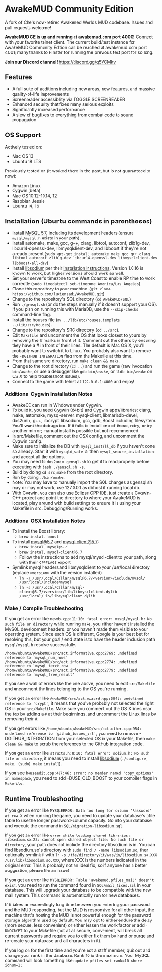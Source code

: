 # AwakeMUD Community Edition
A fork of Che's now-retired Awakened Worlds MUD codebase. Issues and pull requests welcome!

**AwakeMUD CE is up and running at awakemud.com port 4000!** Connect with your favorite telnet client. The current build/test instance for AwakeMUD Community Edition can be reached at awakemud.com port 4001; many thanks to Finster for running the previous test port for so long.

**Join our Discord channel!** https://discord.gg/q5VCMkv

## Features
- A full suite of additions including new areas, new features, and massive quality-of-life improvements
- Screenreader accessibility via TOGGLE SCREENREADER
- Enhanced security that fixes many serious exploits
- Significantly increased performance
- A slew of bugfixes to everything from combat code to sound propagation

## OS Support
Actively tested on:
- Mac OS 13
- Ubuntu 18 LTS

Previously tested on (it worked there in the past, but is not guaranteed to now):
- Amazon Linux
- Cygwin (beta)
- Mac OS 10.12-10.14, 12
- Raspbian Jessie
- Ubuntu 14, 16

## Installation (Ubuntu commands in parentheses)
- Install [MySQL 5.7](https://dev.mysql.com/doc/refman/5.7/en/installing.html), including its development headers (ensure `mysql/mysql.h` exists in your path).
- Install automake, make, gcc, g++, clang, libtool, autoconf, zlib1g-dev, libcurl4-openssl-dev, libmysqlclient-dev, and libboost if they're not already present (`sudo apt-get install automake make gcc g++ clang libtool autoconf zlib1g-dev libcurl4-openssl-dev libmysqlclient-dev libboost-all-dev`)
- Install [libsodium](https://github.com/jedisct1/libsodium/releases) per their [installation instructions](https://download.libsodium.org/doc/installation). Version 1.0.16 is known to work, but higher versions should work as well.
- Set your server's timezone to the West Coast to enable RP time to work correctly (`sudo timedatectl set-timezone America/Los_Angeles`)
- Clone this repository to your machine. (`git clone https://github.com/luciensadi/AwakeMUD.git`)
- Change to the repository's SQL directory (`cd AwakeMUD/SQL`)
- Run `./gensql.sh` (or do the steps manually if it doesn't support your OS). If you plan on running this with MariaDB, use the `--skip-checks` command-line flag.
- Install the houses file (`mv ../lib/etc/houses.template ../lib/etc/houses`).
- Change to the repository's SRC directory (`cd ../src`).
- Edit `Makefile` and uncomment the OS that looks closest to yours by removing the # marks in front of it. Comment out the others by ensuring they have a # in front of their lines. The default is Mac OS X; you'll probably want to switch it to Linux. You probably also want to remove the `-DGITHUB_INTEGRATION` flag from the Makefile at this time.
- From that same src directory, run `make clean && make`.
- Change to the root directory (`cd ..`) and run the game (raw invocation `bin/awake`, or use a debugger like `gdb bin/awake`, or `lldb bin/awake` on OS X to help troubleshoot issues).
- Connect to the game with telnet at `127.0.0.1:4000` and enjoy!

### Additional Cygwin Installation Notes
- AwakeCE can run in Windows under Cygwin.
- To build it, you need Cygwin (64bit) and Cygwin apps/libraries: clang, make, automake, mysql-server, mysql-client, libmariadb-devel, dos2unix, g++, libcrypt, libsodium, gcc, gdb, Boost including filesystem. You'll want the debugs too. If it fails to install one of these, retry, or try another mirror; manual install is possible but not recommended.
- In src/Makefile, comment out the OSX config, and uncomment the Cygwin config.
- Make sure to initialize the DB with `mysql_install_db` if you haven't done so already. Start it with `mysqld_safe &`, then `mysql_secure_installation` and accept all the options.
- You may need to `dos2unix gensql.sh` to get it to read properly before executing with `bash ./gensql.sh -s`.
- Build by doing `cd src;make` from the root directory.
- Run by doing `./bin/awake`.
- Note: You may have to manually import the SQL changes as gensql.sh may or may not work, use 127.0.0.1 as dbhost if running local db.
- With Cygwin, you can also use Eclipse CPP IDE, just create a Cygwin-C++ project and point the directory to where your AwakeMUD is located, play around with build settings to ensure it is using your Makefile in src. Debugging/Running works.

### Additional OSX Installation Notes
- To install the Boost library:
    - `brew install boost`
- To install mysql@5.7 and mysql-client@5.7:
    - `brew install mysql@5.7`
    - `brew install mysql-client@5.7`
    - Follow the instructions to add mysql/mysql-client to your path, along with their `CPPFLAGS` export
- Symlink mysql headers and libmysqlclient to your /usr/local directory (replace `<version>` with the version installed)
    - `ln -s /usr/local/Cellar/mysql@5.7/<version>/include/mysql/ /usr/local/include/mysql`
    - `ln -s /usr/local/Cellar/mysql-client@5.7/<version>/lib/libmysqlclient.dylib /usr/local/lib/libmysqlclient.dylib`

### Make / Compile Troubleshooting

If you get an error like `newdb.cpp:11:10: fatal error: mysql/mysql.h: No such file or directory` while running `make`, you either haven't installed the MySQL development headers, or you haven't made them visible to your operating system. Since each OS is different, Google is your best bet for resolving this, but your goal / end state is to have the header inclusion path `mysql/mysql.h` resolve successfully.

```
/home/ubuntu/AwakeMUD/src/act.informative.cpp:2769: undefined reference to `mysql_num_rows'
/home/ubuntu/AwakeMUD/src/act.informative.cpp:2774: undefined reference to `mysql_fetch_row'
/home/ubuntu/AwakeMUD/src/act.informative.cpp:2779: undefined reference to `mysql_free_result'
```
If you see a wall of errors like the one above, you need to edit `src/Makefile` and uncomment the lines belonging to the OS you're running.

If you get an error like `AwakeMUD/src/act.wizard.cpp:3841: undefined reference to 'crypt'`, it means that you've probably not selected the right OS in your `src/Makefile`. Make sure you comment out the OS X lines near the top by adding a `#` at their beginnings, and uncomment the Linux lines by removing their `#`.

If you get errors like `/home/ubuntu/AwakeMUD/src/act.other.cpp:954: undefined reference to 'github_issues_url'`, you need to remove -DGITHUB_INTEGRATION from your selected OS in your Makefile, then `make clean && make` to scrub the references to the GitHub integration code.

If you get an error like `structs.h:8:10: fatal error: sodium.h: No such file or directory`, it means you need to install [libsodium](https://github.com/jedisct1/libsodium/releases) (`./configure; make; (sudo) make install`).

If you see `houseedit.cpp:487:46: error: no member named 'copy_options' in namespace`, you need to add -DUSE_OLD_BOOST to your compiler flags in `Makefile`.

## Runtime Troubleshooting

If you get an error like `MYSQLERROR: Data too long for column 'Password' at row X` when running the game, you need to update your database's pfile table to use the longer password-column capacity. Go into your database and execute the command in `SQL/migration-libsodium.sql`.

If you get an error like `error while loading shared libraries: libsodium.so.23: cannot open shared object file: No such file or directory`, your path does not include the directory libsodium is in. You can find libsodium.so's directory with `sudo find / -name libsodium.so`, then optionally symlink it with `ln -s /the/directory/it/was/in/libsodium.so.XXX /usr/lib/libsodium.so.XXX`, where XXX is the numbers indicated in the original error. This is probably not an ideal fix, so if anyone has a better suggestion, please file an issue!

If you get an error like `MYSQLERROR: Table 'awakemud.pfiles_mail' doesn't exist`, you need to run the command found in `SQL/mail_fixes.sql` in your database. This will upgrade your database to be compatible with the new mail system. This command is automatically run for new databases.

If it takes an exceedingly long time between you entering your password and the MUD responding, but the MUD is responsive for all other input, the machine that's hosting the MUD is not powerful enough for the password storage algorithm used by default. You may opt to either endure the delay (more secure, less convenient) or either lessen the work factor or add `-DNOCRYPT` to your Makefile (not at all secure, convenient, will break all current passwords and require you to either fix them by hand or purge and re-create your database and all characters in it).

If you log on for the first time and you're not a staff member, quit out and change your rank in the database. Rank 10 is the maximum. Your MySQL command will look something like: `update pfiles set rank=10 where idnum=1;`
